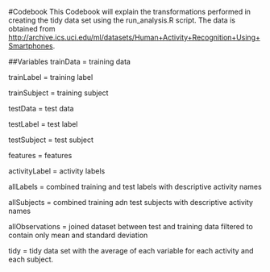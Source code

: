#Codebook
This Codebook will explain the transformations performed in creating the tidy data set using the run_analysis.R script.
The data is obtained from http://archive.ics.uci.edu/ml/datasets/Human+Activity+Recognition+Using+Smartphones.

##Variables
trainData = training data

trainLabel = training label

trainSubject = training subject

testData = test data

testLabel = test label

testSubject = test subject

features = features

activityLabel = activity labels

allLabels = combined training and test labels with descriptive activity names

allSubjects = combined training adn test subjects with descriptive activity names

allObservations = joined dataset between test and training data filtered to contain only mean and standard deviation

tidy = tidy data set with the average of each variable for each activity and each subject.
